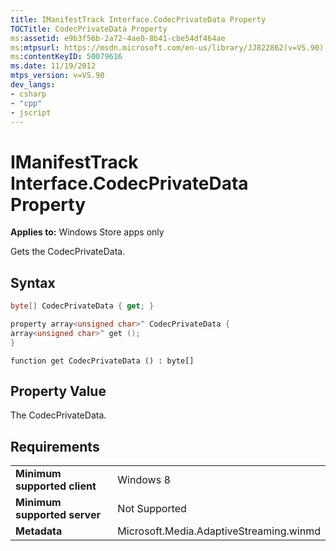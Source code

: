 ```yaml
---
title: IManifestTrack Interface.CodecPrivateData Property
TOCTitle: CodecPrivateData Property
ms:assetid: e9b3f56b-2a72-4ae0-8b41-cbe54df464ae
ms:mtpsurl: https://msdn.microsoft.com/en-us/library/JJ822862(v=VS.90)
ms:contentKeyID: 50079616
ms.date: 11/19/2012
mtps_version: v=VS.90
dev_langs:
- csharp
- "cpp"
- jscript
---
```


# IManifestTrack Interface.CodecPrivateData Property

**Applies to:** Windows Store apps only

Gets the CodecPrivateData.

## Syntax

```csharp
byte[] CodecPrivateData { get; }
```

```cpp
property array<unsigned char>^ CodecPrivateData {
array<unsigned char>^ get ();
}
```

```jscript
function get CodecPrivateData () : byte[]
```

## Property Value

The CodecPrivateData.

## Requirements

|||
|--- |--- |
|**Minimum supported client**|Windows 8|
|**Minimum supported server**|Not Supported|
|**Metadata**|Microsoft.Media.AdaptiveStreaming.winmd|

